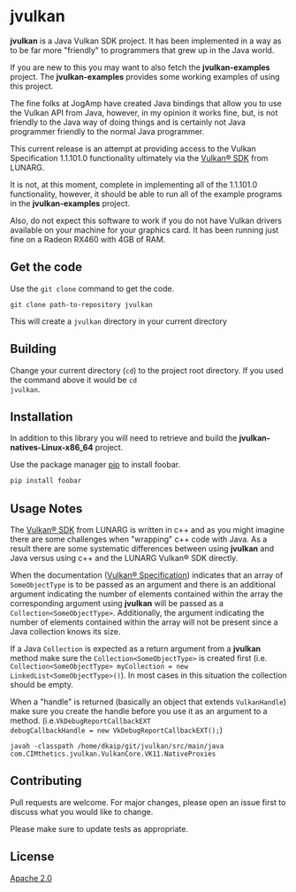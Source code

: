 # jvulkan

**jvulkan** is a Java Vulkan SDK project.  It has been implemented in a way as to be far more 
"friendly" to programmers that grew up in the Java world.

If you are new to this you may want to also fetch the **jvulkan-examples** project.  The 
**jvulkan-examples** provides some working examples of using this project.

The fine folks at JogAmp have created Java bindings that allow you to use the Vulkan API from
Java, however, in my opinion it works fine, but, is not friendly to the Java way of doing things
and is certainly not Java programmer friendly to the normal Java programmer.

This current release is an attempt at providing access to the Vulkan Specification 1.1.101.0 
functionality ultimately via the [Vulkan® SDK](https://www.lunarg.com/vulkan-sdk/) from LUNARG.

It is not, at this moment, complete in implementing all of the 1.1.101.0 functionality, however, it should 
be able to run all of the example programs in the **jvulkan-examples** project.  

Also, do not expect this software to work if you do not have Vulkan drivers available on your 
machine for your graphics card.  It has been running just fine on a Radeon RX460 with 4GB of RAM.

## Get the code
Use the <code>git clone</code> command to get the code. 

<code>git clone path-to-repository jvulkan</code> 

This will create a <code>jvulkan</code> directory in your current directory


## Building
Change your current directory (<code>cd</code>) to the project root directory.  If you used the 
command above it would be <code>cd jvulkan</code>.  

## Installation


In addition to this library you will need to retrieve and build the 
**jvulkan-natives-Linux-x86_64** project.

Use the package manager [pip](https://pip.pypa.io/en/stable/) to install foobar.

```bash
pip install foobar
```

## Usage Notes
The [Vulkan® SDK](https://www.lunarg.com/vulkan-sdk/) from LUNARG is written in c++ 
and as you might imagine there are some challenges when "wrapping" c++ code with Java. 
As a result there are some systematic differences between using **jvulkan** and Java 
versus using c++ and the LUNARG Vulkan® SDK directly.

When the documentation ([Vulkan® Specification](https://www.khronos.org/registry/vulkan/specs/1.1-extensions/html/)) indicates that an array of <code>SomeObjectType</code> is to be passed as an argument and there is an additional argument indicating the number of elements contained within the array the corresponding argument using **jvulkan** will be passed as a <code>Collection&lt;SomeObjectType&gt;</code>.  Additionally, the argument indicating the number of elements contained within the array 
will not be present since a Java collection knows its size.

If a Java <code>Collection</code> is expected as a return argument from a **jvulkan** method make
sure the <code>Collection&lt;SomeObjectType&gt;</code> is created first 
(i.e. <code>Collection&lt;SomeObjectType&gt; myCollection = new LinkedList&lt;SomeObjectType&gt;()</code>).  In most cases in this situation the collection should be empty.

When a "handle" is returned (basically an object that extends <code>VulkanHandle</code>) make sure
you create the handle before you use it as an argument to a method. 
(i.e.<code>VkDebugReportCallbackEXT debugCallbackHandle = new VkDebugReportCallbackEXT();</code>) 


<code>javah -classpath /home/dkaip/git/jvulkan/src/main/java com.CIMthetics.jvulkan.VulkanCore.VK11.NativeProxies</code>

## Contributing
Pull requests are welcome. For major changes, please open an issue first to discuss what you would like to change.

Please make sure to update tests as appropriate.

## License
[Apache 2.0](http://www.apache.org/licenses/LICENSE-2.0)